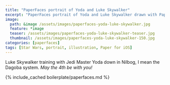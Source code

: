 ```yaml
---
title: "PaperFaces portrait of Yoda and Luke Skywalker"
excerpt: "PaperFaces portrait of Yoda and Luke Skywalker drawn with Paper for iOS on an iPad."
image: 
  path: &image /assets/images/paperfaces-yoda-luke-skywalker.jpg 
  feature: *image
  teaser: /assets/images/paperfaces-yoda-luke-skywalker-teaser.jpg
  thumbnail: /assets/images/paperfaces-yoda-luke-skywalker-150.jpg
categories: [paperfaces]
tags: [Star Wars, portrait, illustration, Paper for iOS]
---
```


Luke Skywalker training with Jedi Master Yoda down in Nilbog, I mean the Dagoba system. *May the 4th be with you!*

{% include_cached boilerplate/paperfaces.md %}
